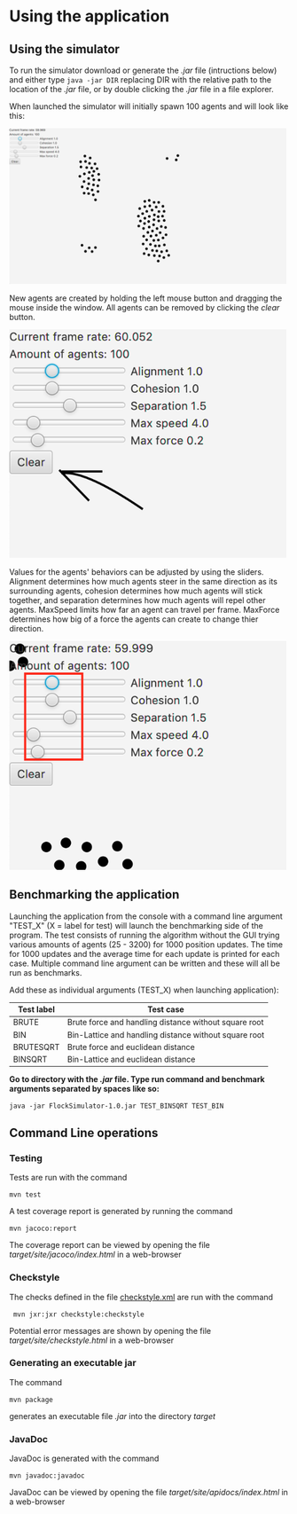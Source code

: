 # Using the application

## Using the simulator

To run the simulator download or generate the _.jar_ file (intructions below) and either type ```java -jar DIR``` replacing DIR with the relative path to the location of the _.jar_ file, or by double clicking the _.jar_ file in a file explorer.

When launched the simulator will initially spawn 100 agents and will look like this:

<img src="https://raw.githubusercontent.com/stadibo/FlockSimulator/master/documentation/img/Screenshot%202018-10-26%20at%2022.29.59.png" width="500">

New agents are created by holding the left mouse button and dragging the mouse inside the window. All agents can be removed by clicking the _clear_ button.

<img src="https://raw.githubusercontent.com/stadibo/FlockSimulator/master/documentation/img/Screenshot%202018-10-26%20at%2022.30.49.png" width="500">

Values for the agents' behaviors can be adjusted by using the sliders. Alignment determines how much agents steer in the same direction as its surrounding agents, cohesion determines how much agents will stick together, and separation determines how much agents will repel other agents. MaxSpeed limits how far an agent can travel per frame. MaxForce determines how big of a force the agents can create to change thier direction.

<img src="https://raw.githubusercontent.com/stadibo/FlockSimulator/master/documentation/img/Screenshot%202018-10-26%20at%2022.31.42.png" width="500">

## Benchmarking the application

Launching the application from the console with a command line argument "TEST_X" (X = label for test) will launch the benchmarking side of the program. The test consists of running the algorithm without the GUI trying various amounts of agents (25 - 3200) for 1000 position updates. The time for 1000 updates and the average time for each update is printed for each case. Multiple command line argument can be written and these will all be run as benchmarks.

Add these as individual arguments (TEST_X) when launching application):

Test label | Test case |
---------------- | --------- |
BRUTE | Brute force and handling distance without square root|
BIN | Bin-Lattice and handling distance without square root|
BRUTESQRT | Brute force and euclidean distance |
BINSQRT | Bin-Lattice and euclidean distance |

__Go to directory with the _.jar_ file. Type run command and benchmark arguments separated by spaces like so:__
```
java -jar FlockSimulator-1.0.jar TEST_BINSQRT TEST_BIN
```

## Command Line operations

### Testing

Tests are run with the command

```
mvn test
```

A test coverage report is generated by running the command

```
mvn jacoco:report
```

The coverage report can be viewed by opening the file _target/site/jacoco/index.html_ in a web-browser

### Checkstyle

The checks defined in the file [checkstyle.xml](https://github.com/stadibo/FlockSimulator/blob/master/FlockSimulator/checkstyle.xml) are run with the command

```
 mvn jxr:jxr checkstyle:checkstyle
```

Potential error messages are shown by opening the file _target/site/checkstyle.html_ in a web-browser

### Generating an executable jar

The command

```
mvn package
```

generates an executable file _.jar_ into the directory _target_

### JavaDoc

JavaDoc is generated with the command

```
mvn javadoc:javadoc
```

JavaDoc can be viewed by opening the file _target/site/apidocs/index.html_ in a web-browser
